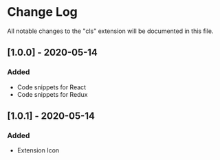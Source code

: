 # Change Log

All notable changes to the "cls" extension will be documented in this file.

## [1.0.0] - 2020-05-14
### Added
- Code snippets for React
- Code snippets for Redux

## [1.0.1] - 2020-05-14
### Added
- Extension Icon